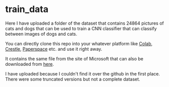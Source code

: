 # train_data

Here I have uploaded a folder of the dataset that contains 24864 pictures of cats and dogs that can be used to train a CNN classifier that can classify between images of dogs and cats.

You can directly clone this repo into your whatever platform like <a href = "https://colab.research.google.com/notebooks/welcome.ipynb">Colab</a>, <a href = "https://www.crestle.com/dashboard">Crestle</a>, <a href = "https://www.paperspace.com/">Paperspace</a> etc. and use it right away.

It contains the same file from the site of Microsoft that can also be downloaded from <a href="https://www.microsoft.com/en-us/download/details.aspx?id=54765">here</a>.

I have uploaded because I couldn't find it over the github in the first place. There were some truncated versions but not a complete dataset.
